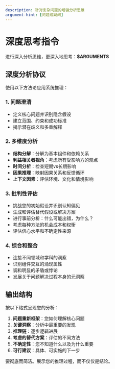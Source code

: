 ```yaml
---
description: 针对复杂问题的增强分析思维
argument-hint: [问题或疑问]
---
```


# 深度思考指令

进行深入分析思维，更深入地思考：**$ARGUMENTS**

## 深度分析协议

使用以下方法论应用系统推理：

### 1. 问题澄清

- 定义核心问题并识别隐含假设
- 建立范围、约束和成功标准
- 揭示潜在歧义和多重解释

### 2. 多维度分析

- **结构分解**：分解为基本组件和依赖关系
- **利益相关者视角**：考虑所有受影响方的观点
- **时间分析**：检查短期vs长期影响
- **因果推理**：映射因果关系和反馈循环
- **上下文因素**：评估环境、文化和情境影响

### 3. 批判性评估

- 挑战您的初始假设并识别认知偏见
- 生成和评估替代假设或解决方案
- 进行事前分析：什么可能出错，为什么？
- 考虑每种方法的机会成本和权衡
- 评估信心水平和不确定性来源

### 4. 综合和整合

- 连接不同领域和学科的洞察
- 识别组件交互的涌现属性
- 调和明显的矛盾或悖论
- 发展关于问题解决过程本身的元洞察

## 输出结构

按以下格式呈现您的分析：

1. **问题重新框架**：您如何理解核心问题
2. **关键洞察**：分析中最重要的发现
3. **推理链**：逐步逻辑进展
4. **考虑的替代方案**：评估的不同方法
5. **不确定性**：您不知道什么以及为什么重要
6. **可行建议**：具体、可实施的下一步

要彻底而简洁。展示您的推理过程，而不仅仅是结论。

